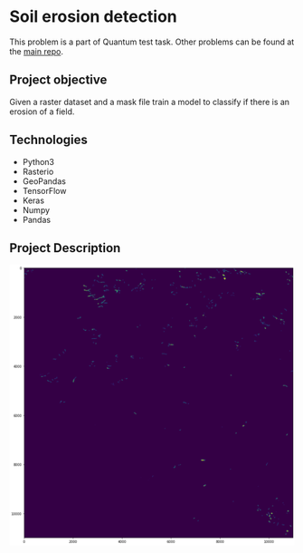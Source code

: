 # Soil erosion detection
This problem is a part of Quantum test task. Other problems can be found at the [main repo](https://github.com/nktntp/quantum-test-task).

## Project objective
Given a raster dataset and a mask file train a model to classify if there is an erosion of a field.

## Technologies
- Python3
- Rasterio
- GeoPandas
- TensorFlow
- Keras
- Numpy
- Pandas
  
## Project Description
![cropped image](https://github.com/nktntp/quantum-test-task/blob/master/task4/img/cropped-image.png)

